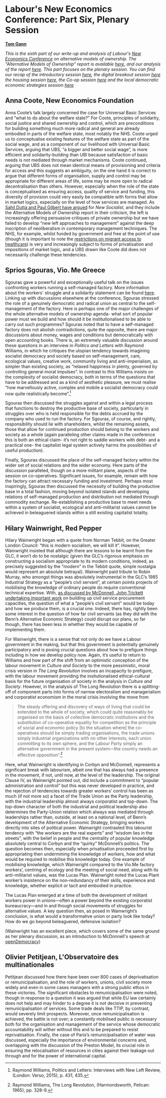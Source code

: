 Labour's New Economics Conference: Part Six, Plenary Session
============================================================

**[Tom Gann](https://twitter.com/Tom_Gann)**

*This is the sixth part of our write-up and analysis of Labour's [New
Economics
Conference](https://labour.org.uk/issues/campaigns/alternative-models-ownership-conference/)
on alternative models of ownership. The "Alternative Models of
Ownership" report is available
[here](https://labour.org.uk/manifesto/manifesto-resources/), and our
analysis of the report
[here](https://newsocialist.org.uk/labours-alternative-models-of-ownership-report/).
This part focuses on the plenary session. You can find our recap of the
introductory session
[here](/labours-new-economics-conference-part-one-introductory-session/),
the digital breakout session
[here](/labours-new-economics-conference-part-two-digital-session/) the
housing session
[here](https://newsocialist.org.uk/labours-new-economics-conference-part-three-housing-session/),
the Co-op session
[here](https://newsocialist.org.uk/labours-new-economics-conference-part-four-co-operatives-session/)
and the local democratic economic strategies session
[here](https://newsocialist.org.uk/labours-new-economics-conference-part-five-local-democratic-economic-strategies/)*

Anna Coote, New Economics Foundation
------------------------------------

Anna Coote’s talk largely concerned the case for Universal Basic
Services and “what to do about the welfare state?” For Coote, principles
of solidarity, social justice and shared ownership and control, which
are preconditions for building something much more radical and general
are already embodied in parts of the welfare state, most notably the
NHS. Coote urged us to conceptualise existing features of the welfare
state as part of the social wage, and as a component of our livelihood
with Universal Basic Services, arguing that UBS, “a bigger and better
social wage”, is more efficient and solidarity-building than UBI because
satisfaction of basic needs is not mediated through market mechanisms.
Coote continued, arguing that UBS does not mean identical means of
provisioning and criteria for access and this suggests an ambiguity, on
the one hand it is correct to argue that different forms of
organisation, supply and control may be appropriate for different areas
of life, some may be more open to radical decentralisation than others.
However, especially when the role of the state is conceptualised as
ensuring access, quality of service and funding, this diversity of
provision could very easily be compatible with forms that allow in
market logics, especially on the level of how services are managed. As
[Sahil Dutta and Paul Gilbert have
argued](https://newsocialist.org.uk/barely-managing-on-whats-missing-from-left-political-economy/)
for *New Socialist*, and they include the Alternative Models of
Ownership report in their criticism, the left is increasingly offering
persuasive critiques of private ownership but we have failed to develop
“new left approaches to management” against the deep inscription of
neoliberalism in contemporary management techniques. The NHS, for
example, whilst funded by government and free at the point of use
(though it is important to note the [restrictions on migrant access to
healthcare](https://newsocialist.org.uk/healthcare-is-a-human-right-migrant-solidarity-in-the-nhs/))
is very and increasingly subject to forms of privatisation and
impositions of market logic, and a UBS drawn like Coote did does not
necessarily challenge these tendencies.

Sprios Sgouras, Vio. Me Greece
------------------------------

Sgouras gave a powerful and exceptionally useful talk on the issues
confronting workers running a self-managed factory. More information
about the workers' struggle and a solidarity statement can be found
[here](http://www.viome.org/2018/01/solidarity-signatures-hands-off.html).
Linking up with discussions elsewhere at the conference, Sgouras
stressed the role of a genuinely democratic and radical union as central
to the self-management of the factory. Here is perhaps one of the major
challenges of the whole alternative models of ownership agenda- what
sort of popular power must we build and how should it be
institutionalised to be able to carry out such programmes? Sgouras noted
that to have a self-managed factory does not abolish contradictions,
quite the opposite, there are major discussions about money, wages and
conditions but democratically with open accounting books. There is, an
extremely valuable discussion around these questions in an interview in
*Politics and Letters* with Raymond Williams, in which he critiques the
utopian tendency towards imagining socialist democracy and society based
on self-management, care, ecological values, creative work, community
living and anti-imperialism, as simpler than existing society, as
“relaxed happiness in plenty, governed by controlling general moral
impulses”. In contrast to this Williams insists on the complexity of
socialist democracy, both in terms of the questions that have to be
addressed and as a kind of aesthetic pleasure, we must realise “how
marvellously active, complex and mobile a socialist democracy could now
quite realistically become”.[^chapter-21-1]

Sgouras then discussed the struggles against and within a legal process
that functions to destroy the productive base of society, particularly
in struggles over who is held responsible for the debts accrued by the
company who used to run the factory. For Sgouras, of course, and
rightly, responsibility should lie with shareholders, whilst the
remaining assets, those that allow for continued production should
belong to the workers and society as a whole (again paralleling other
claims made in the conference this is both an ethical claim- it’s not
right to saddle workers with debt- and a practical one- the capitalist
legal system actively harms the possibilities of useful production).

Finally, Sgouras discussed the place of the self-managed factory within
the wider set of social relations and the wider economy. Here parts of
the discussion paralleled, though on a more militant plane, aspects of
the session on co-operatives. Significant issues, for example, remain
with how the factory can attract necessary funding and investment.
Perhaps most inspiringly, Sgouras then discussed the necessity of
building the productive base in a total fashion, moving beyond isolated
islands and developing relations of self-managed production and
distribution not mediated through commodity exchange. Re-establishing a
productive base to meet needs within a system of socialist, ecological
and anti-militarist values cannot be achieved in beleaguered islands
within a still existing capitalist totality.

Hilary Wainwright, Red Pepper
-----------------------------

Hilary Wainwright began with a quote from Norman Tebbit, on the Greater
London Council: “this is modern socialism, we will kill it”. However,
Wainwright insisted that although there are lessons to be learnt from
the GLC, it won’t do to be nostalgic (given the GLC’s rigorous emphasis
on constructing a socialism appropriate to its modern conditions,
indeed, as precisely suggested by the “modern” in the Tebbit quote,
simple nostalgia would represent an absolute betrayal). Wainwright paid
tribute to Robin Murray, who amongst things was absolutely instrumental
in the GLC’s 1985 Industrial Strategy as a “people’s civil servant”, at
certain points projects of mobilising the knowledge of ordinary people
do require conventional technical expertise. With, [as discussed by
McDonnell, John Trickett undertaking important
work](https://newsocialist.org.uk/labours-new-economics-conference-part-one-introductory-session/)
on building up civil service procurement capacities, the question of
what a “people’s civil servant” would be today and how we produce them,
is a crucial one. Indeed, there has, rightly been some interest in the
question of how far civil servants (as they did with the Benn’s
Alternative Economic Strategy) could disrupt our plans, so far though,
there has been less in whether they would be capable of implementing
them.

For Wainwright, there is a sense that not only do we have a Labour
government in the making, but that this government is potentially
genuinely participatory and is posing crucial questions about how to
prefigure things including in how we develop policy now. Again, it’s
useful to return to Williams and how part of the shift from an
optimistic conception of the labour movement in *Culture and Society* to
the more pessimistic, moral crisis version in *The Long Revolution*
involves an incapacity to prefigure, with the labour movement providing
the insitutionalised ethical-cultural basis for the future organisation
of society in the analysis in *Culture and Society*. However, in the
analysis of The Long Revolution there is a splitting-off of component
parts into forms of narrow electoralism and managerialism and
corporatist economism in the moral crisis involving the move from

> The steady offering and discovery of ways of living that could be
> extended to the whole of society, which could quite reasonably be
> organised on the basis of collective democratic institutions and the
> substitution of co-operative equality for competition as the principle
> of social and economic policy \[to the situation where\] the
> co-operatives should be simply trading organisations, the trade unions
> simply industrial organizations with no other interests, each union
> committing to its own sphere, and the Labour Party simply an
> alternative government in the present system—the country needs an
> effective opposition”.[^chapter-21-2]

Here, what Wainwright is identifying in Corbyn and McDonnell, represents
a significant break with labourism, albeit one that has always had a
presence in the movement, if not, until now, at the level of the
leadership. The original Clause IV, as Wainwright pointed out, did
include a commitment to “popular administration and control” but this
was never developed in practice, and the rejection of tendencies towards
greater workers’ control has been as much (if not more so) a facet of
the Trade Union as the Party leadership, with the industrial leadership
almost always corporatist and top-down. The top-down character of both
the industrial and political leadership also determines the Party-Union
relation which always was mediated through leaderships rather than,
outside, at least on a national level, of Benn’s development of the
Alternative Economic Strategy, bringing workers directly into sites of
political power. Wainwright contrasted this labourist tendency with “the
workers are the real experts” and “wisdom lies in the streets”, with the
belief in people and the centrality of popular knowledge absolutely
central to Corbyn and the “quirky” McDonnell’s politics. The question
becomes then, especially when privatisation proceeded first by
appropriating then undermining the knowledge of workers, how and what
would be required to mobilise this knowledge today. One example of
mobilising knowledge, which Wainwright compared to the Vio.Me factory
workers’, centring of ecology and the meeting of social need, along with
its anti-militarist values, was the Lucas Plan. Wainwright noted the
Lucas Plant worker’s insistence on the non-redundancy of their skills,
experience and knowledge, whether explicit or tacit and embodied in
practice.

The Lucas Plan emerged at a time of both the development of militant
workers power in unions—often a power beyond the existing corporatist
bureaucracy—and in and though social movements of struggles for
alternative values. A key question then, as posed in Wainwright’s
conclusion, is what would a transformative union or party look like
today? How do we go beyond beleaguered, defensive isolation?

(Wainwright has an excellent piece, which covers some of the same ground
as her plenary discussion, as an introduction to McDonnell's speech at
[openDemocracy](https://www.opendemocracy.net/uk/hilary-wainwright/new-economics-of-labour))

Olivier Petitjean, L'Observatoire des multinationales
-----------------------------------------------------

Petitjean discussed how there have been over 800 cases of
deprivatisation or remunicipalisation, and the role of workers, unions,
civil society more widely and even in some cases managers with a strong
public ethos in these victories. The significant obstacles to
remunicipalisation were noted, though in response to a question it was
argued that while EU law certainly does not help and may hinder to a
degree it is not decisive in preventing remunicipalisation of services.
Some trade deals like TTIP, by contrast, would severely limit prospects.
Moreover, once remunicipalisation is achieved, the battle is not over; a
constantly mobilised public is necessary both for the organisation and
management of the service whose democratic accountability will wither
without this and to be prepared to resist reprivatisation. Finally, the
case of Paris’s remunicipalisation of water was discussed, especially
the importance of environmental concerns and, overlapping with the
discussion of the Preston Model, its crucial role in ensuring the
relocalisation of resources in cities against their leakage out through
and for the power of international capital.

[^chapter-21-1]: Raymond Williams, Politics and Letters: Interviews with
    New Left Review, (London: Verso, 2015), p. 431, 435.

[^chapter-21-2]: Raymond Williams, The Long Revolution, (Harmondsworth,
    Pelican: 1965), pp. 328-9.
